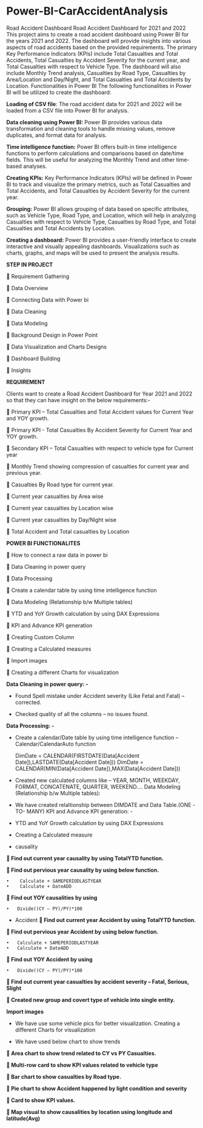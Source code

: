# Power-BI-CarAccidentAnalysis

Road Accident Dashboard
Road Accident Dashboard for 2021 and 2022 This project aims to create a road accident dashboard using Power BI for the years 2021 and 2022. The dashboard will provide insights into various aspects of road accidents based on the provided requirements. The primary Key Performance Indicators (KPIs) include Total Casualties and Total Accidents, Total Casualties by Accident Severity for the current year, and Total Casualties with respect to Vehicle Type. The dashboard will also include Monthly Trend analysis, Casualties by Road Type, Casualties by Area/Location and Day/Night, and Total Casualties and Total Accidents by Location.
Functionalities in Power BI The following functionalities in Power BI will be utilized to create the dashboard:

**Loading of CSV file**: The road accident data for 2021 and 2022 will be loaded from a CSV file into Power BI for analysis.

**Data cleaning using Power BI:** Power BI provides various data transformation and cleaning tools to handle missing values, remove duplicates, and format data for analysis.

**Time intelligence function:** Power BI offers built-in time intelligence functions to perform calculations and comparisons based on date/time fields. This will be useful for analyzing the Monthly Trend and other time-based analyses.

**Creating KPIs:** Key Performance Indicators (KPIs) will be defined in Power BI to track and visualize the primary metrics, such as Total Casualties and Total Accidents, and Total Casualties by Accident Severity for the current year.

**Grouping:** Power BI allows grouping of data based on specific attributes, such as Vehicle Type, Road Type, and Location, which will help in analyzing Casualties with respect to Vehicle Type, Casualties by Road Type, and Total Casualties and Total Accidents by Location.

**Creating a dashboard:** Power BI provides a user-friendly interface to create interactive and visually appealing dashboards. Visualizations such as charts, graphs, and maps will be used to present the analysis results.


**STEP IN PROJECT**

	Requirement Gathering

	Data Overview

	Connecting Data with Power bi

	Data Cleaning

	Data Modeling

	Background Design in Power Point

	Data Visualization and Charts Designs

	Dashboard Building

	Insights

**REQUIREMENT**

Clients want to create a Road Accident Dashboard for Year 2021 and 2022 so that they can have insight on the below requirements:-

	Primary KPI – Total Casualties and Total Accident values for Current Year and YOY growth.

	Primary KPI - Total Casualties By Accident Severity for Current Year and YOY growth.

	Secondary KPI – Total Casualties with respect to vehicle type for Current year

	Monthly Trend showing compression of casualties for current year and previous year.

	Casualties By Road type for current year.

	Current year casualties by Area wise

	Current year casualties by Location wise

	Current year casualties by Day/Night wise

	Total Accident and Total casualties by Location 


**POWER BI FUNCTIONALITES**

	How to connect a raw data in power bi
  
	Data Cleaning in power query
  
	Data Processing
  
	Create a calendar table by using time intelligence function
  
	Data Modeling (Relationship b/w Multiple tables)
  
	YTD and YoY Growth calculation by using DAX Expressions
  
	KPI and Advance KPI generation

	Creating Custom Column 
  
	Creating a Calculated measures 
  
	Import images
  
	Creating a different Charts for visualization

**Data Cleaning in power query: -**

-	Found Spell mistake under Accident severity (Like Fetal and Fatal) – corrected.
  
-	Checked quality of all the columns – no issues found.
  
**Data Processing: -**

-	Create a calendar/Date table by using time intelligence function – Calendar/CalendarAuto function
  
    DimDate = CALENDAR(FIRSTDATE(Data[Accident Date]),LASTDATE(Data[Accident Date]))
    DimDate = CALENDAR(MIN(Data[Accident Date]),MAX(Data[Accident Date]))

-	Created new calculated columns like – YEAR, MONTH, WEEKDAY, FORMAT, CONCATENATE, QUARTER, WEEKEND....
Data Modeling (Relationship b/w Multiple tables):

-	We have created relaltionship between DIMDATE and Data Table.(ONE -TO- MANY)
KPI and Advance KPI generation: -

-	YTD and YoY Growth calculation by using DAX Expressions
  
-	Creating a Calculated measure
  
-	causality
  
**	Find out current year causality by using TotalYTD function.**

**	Find out pervious year causality by using below function.**

    •	 Calculate + SAMEPERIODLASTYEAR
    •	 Calculate + DateADD

**	Find out YOY causalities by using**

    •	Divide((CY – PY)/PY)*100

-	Accident
**	Find out current year Accident by using TotalYTD function.**
 	
**	Find out pervious year Accident by using below function.**

    •	Calculate + SAMEPERIODLASTYEAR
    •	Calculate + DateADD

**	Find out YOY Accident by using**

    •	Divide((CY – PY)/PY)*100

**	Find out current year casualties by accident severity – Fatal, Serious, Slight**

**	Created new group and covert type of vehicle into single entity.**

**Import images**

-	We have use some vehicle pics for better visualization.
Creating a different Charts for visualization

-	We have used below chart to show trends
  
**	Area chart to show trend related to CY vs PY Casualties.**

**	Multi-row card to show KPI values related to vehicle type**

**	Bar chart to show casualties by Road type.**

**	Pie chart to show Accident happened by light condition and severity**

**	Card to show KPI values.**

**	Map visual to show causalities by location using longitude and latitude(Avg)**

 
 

